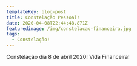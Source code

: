 ```yaml
---
templateKey: blog-post
title: Constelação Pessoal!
date: 2020-04-08T22:44:48.871Z
featuredimage: /img/constelacao-financeira.jpg
tags:
  - Constelação!
---
```

Constelação dia 8 de abril 2020! Vida Financeira!
